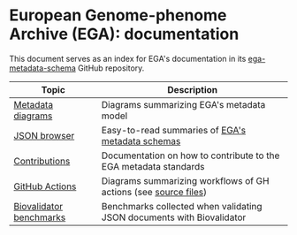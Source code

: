 # European Genome-phenome Archive (EGA): documentation
This document serves as an index for EGA's documentation in its [ega-metadata-schema](https://github.com/EbiEga/ega-metadata-schema) GitHub repository.

| Topic 	|   Description 	|
|-------	|   ------      	|
| [Metadata diagrams](./metadata_model/) 	|   Diagrams summarizing EGA's metadata model 	|
| [JSON browser](./json_browser/) 	|   Easy-to-read summaries of [EGA's metadata schemas](../schemas/) 	|
| [Contributions](./contributing.md) 	|   Documentation on how to contribute to the EGA metadata standards 	|
| [GitHub Actions](./gh_workflows/) 	|   Diagrams summarizing workflows of GH actions (see [source files](../.github/workflows/)) 	|
| [Biovalidator benchmarks](./biovalidator_benchmarks/) 	|   Benchmarks collected when validating JSON documents with Biovalidator |